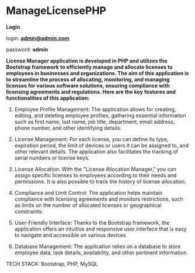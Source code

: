 # ManageLicensePHP

 **Login**
   
  login: **admin@admin.com** 
  
  password: **admin**
  

**License Manager application is developed in PHP and utilizes the Bootstrap framework to efficiently manage and allocate licenses to employees in businesses and organizations. The aim of this application is to streamline the process of allocating, monitoring, and managing licenses for various software solutions, ensuring compliance with licensing agreements and regulations. Here are the key features and functionalities of this application:**

  1. Employee Profile Management: The application allows for creating, editing, and deleting employee profiles, gathering essential information such as first name, last name, job title, department, email address, phone number, and other identifying details.
    
  2. License Management: For each license, you can define its type, expiration period, the limit of devices or users it can be assigned to, and other relevant details. The application also facilitates the tracking of serial numbers or license keys.
    
  3. License Allocation: With the "License Allocation Manager," you can assign specific licenses to employees according to their needs and permissions. It is also possible to track the history of license allocation.

  4. Compliance and Limit Control: The application helps maintain compliance with licensing agreements and monitors restrictions, such as limits on the number of allocated licenses or geographical constraints.
    
  5. User-Friendly Interface: Thanks to the Bootstrap framework, the application offers an intuitive and responsive user interface that is easy to navigate and accessible on various devices.
    
   6. Database Management: The application relies on a database to store employee data, task details, availability, and other pertinent information.

TECH STACK: Bootstrap, PHP, MySQL
